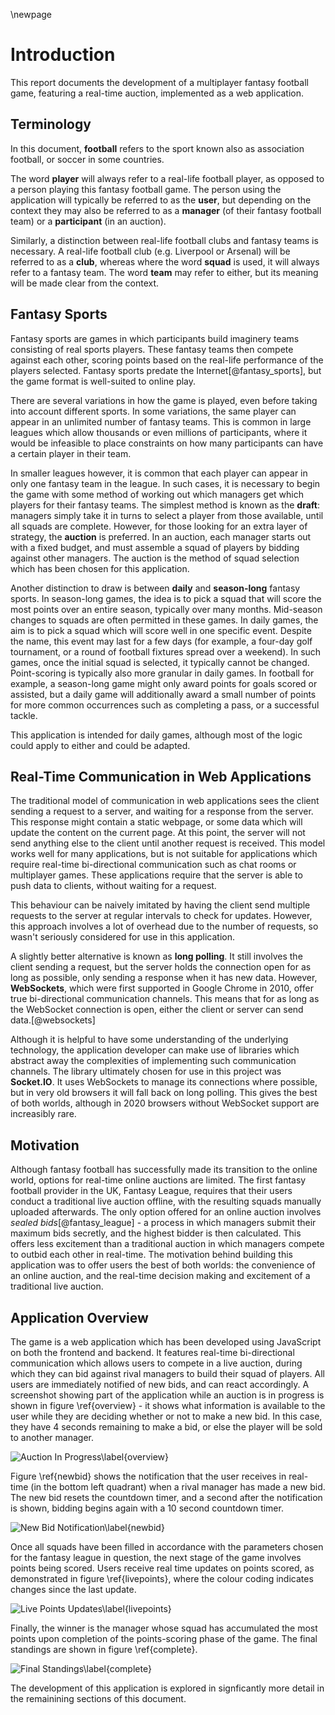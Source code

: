 \newpage

# Introduction

This report documents the development of a multiplayer fantasy football game, featuring a real-time auction, implemented as a web application.

## Terminology

In this document, **football** refers to the sport known also as association football, or soccer in some countries.

The word **player** will always refer to a real-life football player, as opposed to a person playing this fantasy football game. The person using the application will typically be referred to as the **user**, but depending on the context they may also be referred to as a **manager** (of their fantasy football team) or a **participant** (in an auction).

Similarly, a distinction between real-life football clubs and fantasy teams is necessary. A real-life football club (e.g. Liverpool or Arsenal) will be referred to as a **club**, whereas where the word **squad** is used, it will always refer to a fantasy team. The word **team** may refer to either, but its meaning will be made clear from the context.

## Fantasy Sports

Fantasy sports are games in which participants build imaginery teams consisting of real sports players. These fantasy teams then compete against each other, scoring points based on the real-life performance of the players selected. Fantasy sports predate the Internet[@fantasy_sports], but the game format is well-suited to online play.

There are several variations in how the game is played, even before taking into account different sports. In some variations, the same player can appear in an unlimited number of fantasy teams. This is common in large leagues which allow thousands or even millions of participants, where it would be infeasible to place constraints on how many participants can have a certain player in their team.

In smaller leagues however, it is common that each player can appear in only one fantasy team in the league. In such cases, it is necessary to begin the game with some method of working out which managers get which players for their fantasy teams. The simplest method is known as the **draft**: managers simply take it in turns to select a player from those available, until all squads are complete. However, for those looking for an extra layer of strategy, the **auction** is preferred. In an auction, each manager starts out with a fixed budget, and must assemble a squad of players by bidding against other managers. The auction is the method of squad selection which has been chosen for this application.

Another distinction to draw is between **daily** and **season-long** fantasy sports. In season-long games, the idea is to pick a squad that will score the most points over an entire season, typically over many months. Mid-season changes to squads are often permitted in these games. In daily games, the aim is to pick a squad which will score well in one specific event. Despite the name, this event may last for a few days (for example, a four-day golf tournament, or a round of football fixtures spread over a weekend). In such games, once the initial squad is selected, it typically cannot be changed. Point-scoring is typically also more granular in daily games. In football for example, a season-long game might only award points for goals scored or assisted, but a daily game will additionally award a small number of points for more common occurrences such as completing a pass, or a successful tackle.

This application is intended for daily games, although most of the logic could apply to either and could be adapted.

## Real-Time Communication in Web Applications

The traditional model of communication in web applications sees the client sending a request to a server, and waiting for a response from the server. This response might contain a static webpage, or some data which will update the content on the current page. At this point, the server will not send anything else to the client until another request is received. This model works well for many applications, but is not suitable for applications which require real-time bi-directional communication such as chat rooms or multiplayer games. These applications require that the server is able to push data to clients, without waiting for a request.

This behaviour can be naively imitated by having the client send multiple requests to the server at regular intervals to check for updates. However, this approach involves a lot of overhead due to the number of requests, so wasn't seriously considered for use in this application.

A slightly better alternative is known as **long polling**. It still involves the client sending a request, but the server holds the connection open for as long as possible, only sending a response when it has new data. However, **WebSockets**, which were first supported in Google Chrome in 2010, offer true bi-directional communication channels. This means that for as long as the WebSocket connection is open, either the client or server can send data.[@websockets]

Although it is helpful to have some understanding of the underlying technology, the application developer can make use of libraries which abstract away the complexities of implementing such communication channels. The library ultimately chosen for use in this project was **Socket.IO**. It uses WebSockets to manage its connections where possible, but in very old browsers it will fall back on long polling. This gives the best of both worlds, although in 2020 browsers without WebSocket support are increasibly rare.

## Motivation

Although fantasy football has successfully made its transition to the online world, options for real-time online auctions are limited. The first fantasy football provider in the UK, Fantasy League, requires that their users conduct a traditional live auction offline, with the resulting squads manually uploaded afterwards. The only option offered for an online auction involves *sealed bids*[@fantasy_league] - a process in which managers submit their maximum bids secretly, and the highest bidder is then calculated. This offers less excitement than a traditional auction in which managers compete to outbid each other in real-time. The motivation behind building this application was to offer users the best of both worlds: the convenience of an online auction, and the real-time decision making and excitement of a traditional live auction.

## Application Overview

The game is a web application which has been developed using JavaScript on both the frontend and backend. It features real-time bi-directional communication which allows users to compete in a live auction, during which they can bid against rival managers to build their squad of players. All users are immediately notified of new bids, and can react accordingly. A screenshot showing part of the application while an auction is in progress is shown in figure \ref{overview} - it shows what information is available to the user while they are deciding whether or not to make a new bid. In this case, they have 4 seconds remaining to make a bid, or else the player will be sold to another manager.

![Auction In Progress\label{overview}](./img/overview.png)

Figure \ref{newbid} shows the notification that the user receives in real-time (in the bottom left quadrant) when a rival manager has made a new bid. The new bid resets the countdown timer, and a second after the notification is shown, bidding begins again with a 10 second countdown timer.

![New Bid Notification\label{newbid}](./img/newbid.png)

Once all squads have been filled in accordance with the parameters chosen for the fantasy league in question, the next stage of the game involves points being scored. Users receive real time updates on points scored, as demonstrated in figure \ref{livepoints}, where the colour coding indicates changes since the last update.

![Live Points Updates\label{livepoints}](./img/livepoints.png)

Finally, the winner is the manager whose squad has accumulated the most points upon completion of the points-scoring phase of the game. The final standings are shown in figure \ref{complete}.

![Final Standings\label{complete}](./img/complete.png)

The development of this application is explored in signficantly more detail in the remainining sections of this document.
